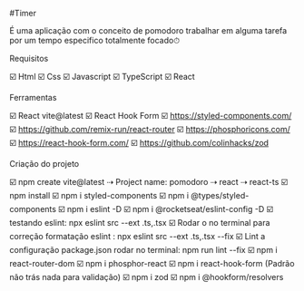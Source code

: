 #Timer

É uma aplicação com o conceito de pomodoro trabalhar em alguma tarefa por um tempo  especifico totalmente focado⏱ 

Requisitos

☑️  Html 
☑️  Css
☑️  Javascript
☑️  TypeScript
☑️ React

Ferramentas

☑️  React vite@latest
☑️  React Hook Form
☑️  https://styled-components.com/ 
☑️  https://github.com/remix-run/react-router
☑️  https://phosphoricons.com/
☑️  https://react-hook-form.com/
☑️  https://github.com/colinhacks/zod


Criação do projeto 

☑️ npm create vite@latest ⇢ Project name: pomodoro ⇢ react ⇢ react-ts
☑️ npm install
☑️ npm i styled-components
☑️ npm i @types/styled-components
☑️ npm i eslint -D
☑️ npm i @rocketseat/eslint-config -D
☑️ testando eslint: npx eslint src --ext .ts,.tsx
☑️ Rodar o no terminal para correção formatação eslint : npx eslint src --ext .ts,.tsx --fix
☑️ Lint a configuração package.json  rodar no terminal: npm run lint --fix
☑️ npm i react-router-dom 
☑️ npm i phosphor-react
☑️ npm i react-hook-form (Padrão não trás nada para validação)
☑️ npm i zod
☑️ npm i @hookform/resolvers